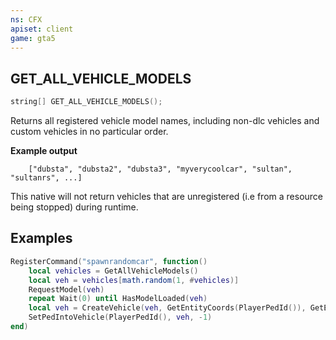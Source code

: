 ```yaml
---
ns: CFX
apiset: client
game: gta5
---
```

## GET_ALL_VEHICLE_MODELS

```c
string[] GET_ALL_VEHICLE_MODELS();
```

Returns all registered vehicle model names, including non-dlc vehicles and custom vehicles in no particular order.

**Example output**

```
	["dubsta", "dubsta2", "dubsta3", "myverycoolcar", "sultan", "sultanrs", ...]
```

This native will not return vehicles that are unregistered (i.e from a resource being stopped) during runtime.

## Examples

```lua
RegisterCommand("spawnrandomcar", function()
	local vehicles = GetAllVehicleModels()
	local veh = vehicles[math.random(1, #vehicles)]
	RequestModel(veh)
	repeat Wait(0) until HasModelLoaded(veh)
	local veh = CreateVehicle(veh, GetEntityCoords(PlayerPedId()), GetEntityHeading(PlayerPedId()), true, false)
	SetPedIntoVehicle(PlayerPedId(), veh, -1)
end)
```